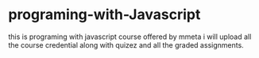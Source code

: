 # programing-with-Javascript
this is programing with javascript course offered by mmeta 
i will upload all the course credential along with quizez and all the graded assignments.